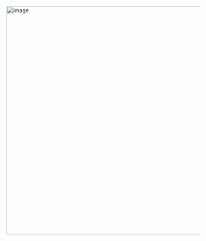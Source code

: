 <img width="1346" height="597" alt="image" src="https://github.com/user-attachments/assets/f29bd7ad-0ccd-4eb7-a2b9-24025ddcd336" />
